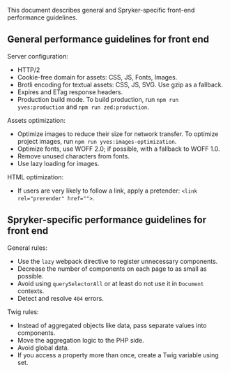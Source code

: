 This document describes general and Spryker-specific front-end performance guidelines.

## General performance guidelines for front end

Server configuration:

* HTTP/2
* Cookie-free domain for assets: CSS, JS, Fonts, Images.
* Brotli encoding for textual assets: CSS, JS, SVG. Use gzip as a fallback. 
* Expires and ETag response headers.
* Production build mode.  To build production, run `npm run yves:production` and `npm run zed:production`.

 

Assets optimization:

* Optimize images to reduce their size for network transfer. To optimize project images, run `npm run yves:images-optimization`.
* Optimize fonts, use WOFF 2.0; if possible, with a fallback to WOFF 1.0.
* Remove unused characters from fonts.
* Use lazy loading for images.

 

HTML optimization:

* If users are very likely to follow a link, apply a pretender: `<link rel="prerender" href="">`.

 

## Spryker-specific performance guidelines for front end
General rules:

* Use the `lazy` webpack directive to register unnecessary components.
* Decrease the number of components on each page to as small as possible.
* Avoid using `querySelectorAll` or at least do not use it in `Document` contexts.
* Detect and resolve `404` errors.

Twig rules:

* Instead of aggregated objects like data, pass separate values into components.
* Move the aggregation logic to the PHP side.
* Avoid global data.
* If you access a property more than once, create a Twig variable using set.